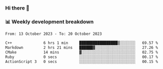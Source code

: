 ### Hi there 👋

### 📊 Weekly development breakdown
<!--START_SECTION:waka-->

```txt
From: 13 October 2023 - To: 20 October 2023

C++              6 hrs 1 min     █████████████████▒░░░░░░░   69.57 %
Markdown         2 hrs 21 mins   ██████▓░░░░░░░░░░░░░░░░░░   27.26 %
CMake            14 mins         ▓░░░░░░░░░░░░░░░░░░░░░░░░   02.75 %
Ruby             0 secs          ░░░░░░░░░░░░░░░░░░░░░░░░░   00.17 %
ActionScript 3   0 secs          ░░░░░░░░░░░░░░░░░░░░░░░░░   00.15 %
```

<!--END_SECTION:waka-->
